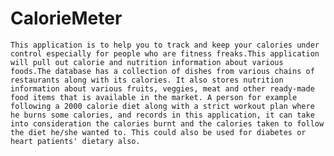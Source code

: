 # CalorieMeter


	This application is to help you to track and keep your calories under control especially for people who are fitness freaks.This application will pull out calorie and nutrition information about various foods.The database has a collection of dishes from various chains of restaurants along with its calories. It also stores nutrition information about various fruits, veggies, meat and other ready-made food items that is available in the market. A person for example following a 2000 calorie diet along with a strict workout plan where he burns some calories, and records in this application, it can take into consideration the calories burnt and the calories taken to follow the diet he/she wanted to. This could also be used for diabetes or heart patients' dietary also.
